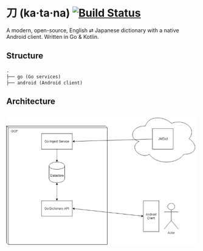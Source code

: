 # 刀 (ka·ta·na) [![Build Status](https://travis-ci.org/MorrisonCole/katana.svg?branch=master)](https://travis-ci.org/MorrisonCole/katana)
A modern, open-source, English ⇄ Japanese dictionary with a native Android client. Written in Go & Kotlin.

## Structure

```
.
├── go (Go services)
├── android (Android client)
```

## Architecture
![Architecture diagram](/architecture.png?raw=true "Architecture")

